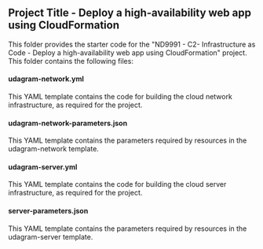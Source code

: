 ## Project Title - Deploy a high-availability web app using CloudFormation
This folder provides the starter code for the "ND9991 - C2- Infrastructure as Code - Deploy a high-availability web app using CloudFormation" project. This folder contains the following files:


#### udagram-network.yml
This YAML template contains the code for building the cloud network infrastructure, as required for the project. 

#### udagram-network-parameters.json
This YAML template contains the parameters required by resources in the udagram-network template.

#### udagram-server.yml
This YAML template contains the code for building the cloud server infrastructure, as required for the project.

#### server-parameters.json
This YAML template contains the parameters required by resources in the udagram-server template.
